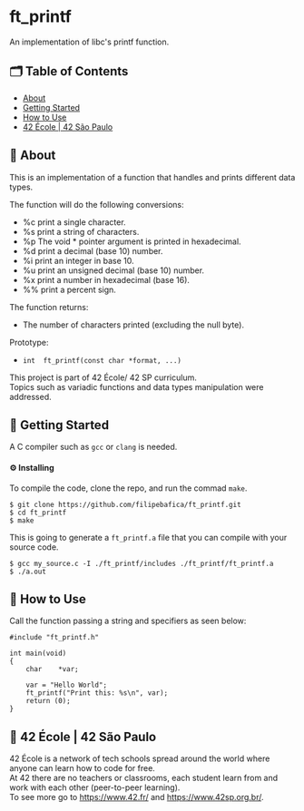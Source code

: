 # ft_printf
An implementation of libc's printf function.

## 🗂 Table of Contents
* [About](#-about)
* [Getting Started](#-getting-started)
* [How to Use](#-how-to-use)
* [42 École | 42 São Paulo](#-42-école--42-são-paulo)

## 🧐 About
This is an implementation of a function that handles and prints different data types.

The function will do the following conversions:
* %c print a single character.
* %s print a string of characters.
* %p The void * pointer argument is printed in hexadecimal.
* %d print a decimal (base 10) number.
* %i print an integer in base 10.
* %u print an unsigned decimal (base 10) number.
* %x print a number in hexadecimal (base 16).
* %% print a percent sign.

The function returns:
* The number of characters printed (excluding the null byte).

Prototype: 
* `int	ft_printf(const char *format, ...)`

This project is part of 42 École/ 42 SP curriculum.\
Topics such as variadic functions and data types manipulation were addressed.

## 🏁 Getting Started
A C compiler such as `gcc` or `clang` is needed.

#### ⚙️ Installing
To compile the code, clone the repo, and run the commad `make`.
```
$ git clone https://github.com/filipebafica/ft_printf.git
$ cd ft_printf
$ make
```
This is going to generate a `ft_printf.a` file that you can compile with your source code.
```
$ gcc my_source.c -I ./ft_printf/includes ./ft_printf/ft_printf.a
$ ./a.out
```
## 🎈 How to Use
Call the function passing a string and specifiers as seen below:
```
#include "ft_printf.h"

int	main(void)
{
	char	*var;

	var = "Hello World";
	ft_printf("Print this: %s\n", var);
	return (0);
}
```
## 🏫 42 École | 42 São Paulo
42 École is a network of tech schools spread around the world where anyone can learn how to code for free.\
At 42 there are no teachers or classrooms, each student learn from and work with each other (peer-to-peer learning).\
To see more go to https://www.42.fr/ and https://www.42sp.org.br/.
